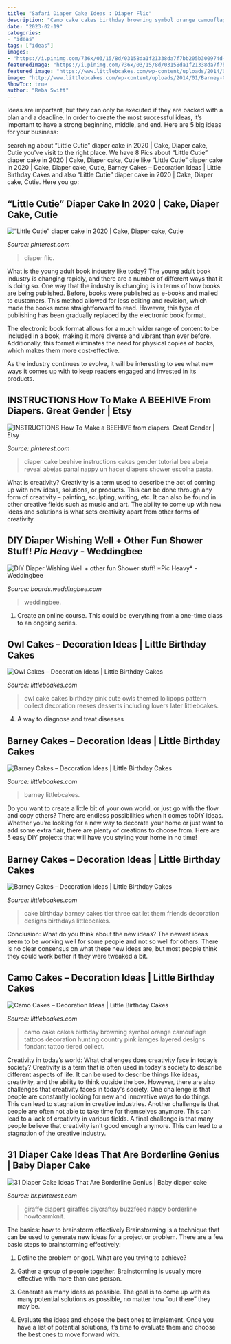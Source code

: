 ```yaml
---
title: "Safari Diaper Cake Ideas : Diaper Flic"
description: "Camo cake cakes birthday browning symbol orange camouflage tattoos decoration hunting country pink iamges layered designs fondant tattoo tiered collect"
date: "2023-02-19"
categories:
- "ideas"
tags: ["ideas"]
images:
- "https://i.pinimg.com/736x/03/15/8d/03158da1f21338da7f7bb205b300974d--nappy-cake-diaper-cakes.jpg"
featuredImage: "https://i.pinimg.com/736x/03/15/8d/03158da1f21338da7f7bb205b300974d--nappy-cake-diaper-cakes.jpg"
featured_image: "https://www.littlebcakes.com/wp-content/uploads/2014/01/Barney-Cake-Ideas.jpg"
image: "http://www.littlebcakes.com/wp-content/uploads/2014/01/Barney-Cakes.jpg"
ShowToc: true
author: "Reba Swift"
---
```



Ideas are important, but they can only be executed if they are backed with a plan and a deadline. In order to create the most successful ideas, it’s important to have a strong beginning, middle, and end. Here are 5 big ideas for your business: 

	

		
searching about “Little Cutie” diaper cake in 2020 | Cake, Diaper cake, Cutie you've visit to the right place. We have 8 Pics about “Little Cutie” diaper cake in 2020 | Cake, Diaper cake, Cutie like “Little Cutie” diaper cake in 2020 | Cake, Diaper cake, Cutie, Barney Cakes – Decoration Ideas | Little Birthday Cakes and also “Little Cutie” diaper cake in 2020 | Cake, Diaper cake, Cutie. Here you go:
		
    
## “Little Cutie” Diaper Cake In 2020 | Cake, Diaper Cake, Cutie

<img loading=lazy src="https://i.pinimg.com/736x/f4/34/ae/f434ae431f33be64a6f3f396acf1c582.jpg" onerror="this.onerror=null;this.src='https://tse1.mm.bing.net/th?id=OIP.xOatCgeQi7NWkKaDWSMfkAHaJ3&amp;pid=15.1';" alt="“Little Cutie” diaper cake in 2020 | Cake, Diaper cake, Cutie">

_Source: pinterest.com_

>diaper flic. 

	

What is the young adult book industry like today?
The young adult book industry is changing rapidly, and there are a number of different ways that it is doing so. One way that the industry is changing is in terms of how books are being published. 
Before, books were published as e-books and mailed to customers. This method allowed for less editing and revision, which made the books more straightforward to read. However, this type of publishing has been gradually replaced by the electronic book format. 

The electronic book format allows for a much wider range of content to be included in a book, making it more diverse and vibrant than ever before. Additionally, this format eliminates the need for physical copies of books, which makes them more cost-effective. 

As the industry continues to evolve, it will be interesting to see what new ways it comes up with to keep readers engaged and invested in its products.

    
## INSTRUCTIONS How To Make A BEEHIVE From Diapers. Great Gender | Etsy

<img loading=lazy src="https://i.pinimg.com/736x/03/15/8d/03158da1f21338da7f7bb205b300974d--nappy-cake-diaper-cakes.jpg" onerror="this.onerror=null;this.src='https://tse4.mm.bing.net/th?id=OIP.s3kCu62L0qYRkLVqbpG8TQHaHV&amp;pid=15.1';" alt="INSTRUCTIONS How To Make a BEEHIVE from diapers. Great Gender | Etsy">

_Source: pinterest.com_

>diaper cake beehive instructions cakes gender tutorial bee abeja reveal abejas panal nappy un hacer diapers shower escolha pasta. 

	

What is creativity?
Creativity is a term used to describe the act of coming up with new ideas, solutions, or products. This can be done through any form of creativity – painting, sculpting, writing, etc. It can also be found in other creative fields such as music and art. The ability to come up with new ideas and solutions is what sets creativity apart from other forms of creativity.

    
## DIY Diaper Wishing Well + Other Fun Shower Stuff! *Pic Heavy* - Weddingbee

<img loading=lazy src="http://www-static.weddingbee.com/pics/144958/b2.JPG" onerror="this.onerror=null;this.src='https://tse1.mm.bing.net/th?id=OIP.jRmUZg8eKll8xoendkUt4AHaJ4&amp;pid=15.1';" alt="DIY Diaper Wishing Well + other fun Shower stuff! *Pic Heavy* - Weddingbee">

_Source: boards.weddingbee.com_

>weddingbee. 

	

1. Create an online course. This could be everything from a one-time class to an ongoing series.

    
## Owl Cakes – Decoration Ideas | Little Birthday Cakes

<img loading=lazy src="http://www.littlebcakes.com/wp-content/uploads/2013/08/Owl-Cake.jpg" onerror="this.onerror=null;this.src='https://tse2.mm.bing.net/th?id=OIP.6IdV8pdrVxJzygIPgxPetwHaJ9&amp;pid=15.1';" alt="Owl Cakes – Decoration Ideas | Little Birthday Cakes">

_Source: littlebcakes.com_

>owl cake cakes birthday pink cute owls themed lollipops pattern collect decoration reeses desserts including lovers later littlebcakes. 

	

4. A way to diagnose and treat diseases 

    
## Barney Cakes – Decoration Ideas | Little Birthday Cakes

<img loading=lazy src="https://www.littlebcakes.com/wp-content/uploads/2014/01/Barney-Cake-Ideas.jpg" onerror="this.onerror=null;this.src='https://tse1.mm.bing.net/th?id=OIP.xHRiNwuhUC6ZyitMsPRWVwHaLx&amp;pid=15.1';" alt="Barney Cakes – Decoration Ideas | Little Birthday Cakes">

_Source: littlebcakes.com_

>barney littlebcakes. 

	

Do you want to create a little bit of your own world, or just go with the flow and copy others? There are endless possibilities when it comes toDIY ideas. Whether you’re looking for a new way to decorate your home or just want to add some extra flair, there are plenty of creations to choose from. Here are 5 easy DIY projects that will have you styling your home in no time!

    
## Barney Cakes – Decoration Ideas | Little Birthday Cakes

<img loading=lazy src="http://www.littlebcakes.com/wp-content/uploads/2014/01/Barney-Cakes.jpg" onerror="this.onerror=null;this.src='https://tse4.mm.bing.net/th?id=OIP.-Fa8BpsW6o4ybrfOR8JwiAHaJ3&amp;pid=15.1';" alt="Barney Cakes – Decoration Ideas | Little Birthday Cakes">

_Source: littlebcakes.com_

>cake birthday barney cakes tier three eat let them friends decoration designs birthdays littlebcakes. 

	

Conclusion: What do you think about the new ideas?
The newest ideas seem to be working well for some people and not so well for others. There is no clear consensus on what these new ideas are, but most people think they could work better if they were tweaked a bit.

    
## Camo Cakes – Decoration Ideas | Little Birthday Cakes

<img loading=lazy src="http://www.littlebcakes.com/wp-content/uploads/2014/01/Camo-Cakes-Iamges.jpg" onerror="this.onerror=null;this.src='https://tse4.mm.bing.net/th?id=OIP.8zwtcOOPIZQBCU0TlCBIKwHaJ4&amp;pid=15.1';" alt="Camo Cakes – Decoration Ideas | Little Birthday Cakes">

_Source: littlebcakes.com_

>camo cake cakes birthday browning symbol orange camouflage tattoos decoration hunting country pink iamges layered designs fondant tattoo tiered collect. 

	

Creativity in today’s world: What challenges does creativity face in today’s society?
Creativity is a term that is often used in today's society to describe different aspects of life. It can be used to describe things like ideas, creativity, and the ability to think outside the box. However, there are also challenges that creativity faces in today's society. One challenge is that people are constantly looking for new and innovative ways to do things. This can lead to stagnation in creative industries. Another challenge is that people are often not able to take time for themselves anymore. This can lead to a lack of creativity in various fields. A final challenge is that many people believe that creativity isn't good enough anymore. This can lead to a stagnation of the creative industry.

    
## 31 Diaper Cake Ideas That Are Borderline Genius | Baby Diaper Cake

<img loading=lazy src="https://i.pinimg.com/736x/82/b0/f0/82b0f0322b295c4aab38e059d9207b31.jpg" onerror="this.onerror=null;this.src='https://tse3.mm.bing.net/th?id=OIP.vlAx8FsZn87fM85d2CeP7gHaMY&amp;pid=15.1';" alt="31 Diaper Cake Ideas That Are Borderline Genius | Baby diaper cake">

_Source: br.pinterest.com_

>giraffe diapers giraffes diycraftsy buzzfeed nappy borderline howtoarmknit. 

	

The basics: how to brainstorm effectively
Brainstorming is a technique that can be used to generate new ideas for a project or problem. There are a few basic steps to brainstorming effectively:
1. Define the problem or goal. What are you trying to achieve?

2. Gather a group of people together. Brainstorming is usually more effective with more than one person.

3. Generate as many ideas as possible. The goal is to come up with as many potential solutions as possible, no matter how “out there” they may be.

4. Evaluate the ideas and choose the best ones to implement. Once you have a list of potential solutions, it’s time to evaluate them and choose the best ones to move forward with.

